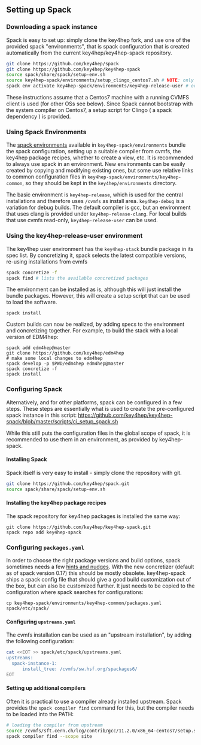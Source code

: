 
## Setting up Spack


### Downloading a spack instance 

Spack is easy to set up: simply clone the key4hep fork, and use one of the provided spack "environments", that is spack configuration that is created automatically from the current key4hep/key4hep-spack repository.

```bash
git clone https://github.com/key4hep/spack
git clone https://github.com/key4hep/key4hep-spack
source spack/share/spack/setup-env.sh
source key4hep-spack/environments/setup_clingo_centos7.sh # NOTE: only needed on centos7
spack env activate key4hep-spack/environments/key4hep-release-user # or other environment, see below
```

These instructions assume that a Centos7 machine with a running CVMFS client is used (for other OSs see below). Since Spack cannot bootstrap with the system compiler on Centos7, a setup script for Clingo ( a spack dependency ) is provided.

### Using Spack Environments

The  [spack environments](https://spack.readthedocs.io/en/latest/environments.html) available in `key4hep-spack/environments` bundle the spack configuration, setting up a suitable compiler from cvmfs, the key4hep package recipes, whether to create a view, etc. It is recommended to always use spack in an environment. New environments can be easily created by copying and modifying existing ones, but some use relative links to common configuration files in `key4hep-spack/environments/key4hep-common`, so they should be kept in the `key4hep/environments` directory.

The basic environment is `key4hep-release`, which is used for the central installations and therefore uses `/cvmfs` as install area. `key4hep-debug` is a variation for debug builds. The default compiler is gcc, but an environment that uses clang is provided under `key4hep-release-clang`.
 For local builds that use cvmfs read-only, `key4hep-release-user` can be used.

### Using the key4hep-release-user environment

The key4hep user environment has the `key4hep-stack` bundle package in its spec list. By concretizing it, spack selects the latest compatible versions, re-using installations from cvmfs

```bash
spack concretize -f
spack find # lists the available concretized packages
```

The environment can be installed as is, although this will just install the bundle packages. However, this will create a setup script that can be used to load the software.

```
spack install
```

Custom builds can now be realized, by adding specs to the environment and concretizing together. For example, to build the stack with a local version of EDM4hep:

```
spack add edm4hep@master
git clone https://github.com/key4hep/edm4hep
# make some local changes to edm4hep
spack develop -p $PWD/edm4hep edm4hep@master
spack concretize -f
spack install

```


### Configuring Spack

Alternatively, and for other platforms, spack can be configured in a few steps. These steps are essentially what is used to create the pre-configured spack instance in this script: https://github.com/key4hep/key4hep-spack/blob/master/scripts/ci_setup_spack.sh

While this still puts the configuration files in the global scope of spack, it is recommended to use them in an environment, as provided by key4hep-spack.

#### Installing Spack
Spack itself is very easy to install -  simply clone the repository with git.

```bash
git clone https://github.com/key4hep/spack.git
source spack/share/spack/setup-env.sh
```

#### Installing the key4hep package recipes

 The spack repository for key4hep packages is installed the same way:

```
git clone https://github.com/key4hep/key4hep-spack.git
spack repo add key4hep-spack
```

### Configuring `packages.yaml`

In order to choose the right package versions and build options, spack sometimes needs a few [hints and nudges](https://spack.readthedocs.io/en/latest/build_settings.html). With the new concretizer (default as of spack version 0.17) this should be mostly obsolete.
key4hep-spack ships a spack config file that should give a good build customization out of the box, but can also be customized further. It just needs to be copied to the configuration where spack searches for configurations:

```
cp key4hep-spack/environments/key4hep-common/packages.yaml spack/etc/spack/
```



#### Configuring `upstreams.yaml`

The cvmfs installation can be used as an "upstream installation", by adding the following configuration:

```bash
cat <<EOT >> spack/etc/spack/upstreams.yaml
upstreams:
  spack-instance-1:
      install_tree: /cvmfs/sw.hsf.org/spackages6/
EOT
```


#### Setting up additional compilers

Often it is practical to use a compiler already installed upstream. Spack provides the `spack compiler find` command for this, but the compiler needs to be loaded into the PATH:

```bash
# loading the compiler from upstream
source /cvmfs/sft.cern.ch/lcg/contrib/gcc/11.2.0/x86_64-centos7/setup.sh
spack compiler find --scope site
```

